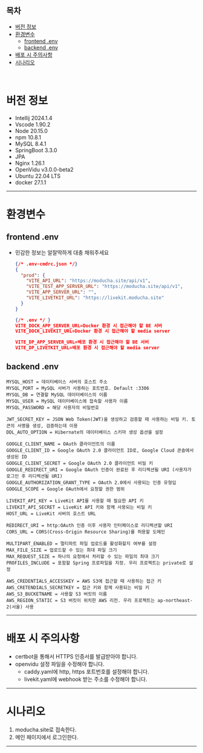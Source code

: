 ## 목차
- [버전 정보](#버전-정보)
- [환경변수](#환경변수)
  - [frontend .env](#frontend-env)
  - [backend .env](#backend-env)
- [배포 시 주의사항](#배포-시-주의사항)
- [시나리오](#시나리오)

<br>

# 버전 정보

- Intellij 2024.1.4
- Vscode 1.90.2
- Node 20.15.0
- npm 10.8.1
- MySQL 8.4.1
- SpringBoot 3.3.0
- JPA
- Nginx 1.26.1
- OpenVidu v3.0.0-beta2
- Ubuntu 22.04 LTS
- docker 27.1.1


---
# 환경변수

## frontend .env
- 민감한 정보는 알잘딱하게 대충 채워주세요

  ```json
  {/* .env-cmdrc.json */}
  {
    "prod": {
      "VITE_API_URL": "https://moducha.site/api/v1",
      "VITE_TEST_APP_SERVER_URL": "https://moducha.site/api/v1",
      "VITE_APP_SERVER_URL": "",
      "VITE_LIVETKIT_URL": "https://livekit.moducha.site"
    }
  }
  
  {/* .env */ }
  VITE_DOCK_APP_SERVER_URL=Docker 환경 시 접근해야 할 BE 서버
  VITE_DOCK_LIVEKIT_URL=Docker 환경 시 접근해야 할 media server

  VITE_DP_APP_SERVER_URL=배포 환경 시 접근해야 할 BE 서버
  VITE_DP_LIVETKIT_URL=배포 환경 시 접근해야 할 media server
  ```

  

## backend .env
```
MYSQL_HOST = 데이터베이스 서버의 호스트 주소
MYSQL_PORT = MySQL 서버가 사용하는 포트번호. Default :3306
MYSQL_DB = 연결할 MySQL 데이터베이스의 이름
MYSQL_USER = MySQL 데이터베이스에 접속할 사용자 이름
MYSQL_PASSWORD = 해당 사용자의 비밀번호

JWT_SECRET_KEY = JSON Web Token(JWT)을 생성하고 검증할 때 사용하는 비밀 키. 토큰의 서명을 생성, 검증하는데 이용
DDL_AUTO_OPTION = Hibernate의 데이터베이스 스키마 생성 옵션을 설정

GOOGLE_CLIENT_NAME = OAuth 클라이언트의 이름
GOOGLE_CLIENT_ID = Google OAuth 2.0 클라이언트 ID로, Google Cloud 콘솔에서 생성된 ID
GOOGLE_CLIENT_SECRET = Google OAuth 2.0 클라이언트 비밀 키
GOOGLE_REDIRECT_URI = Google OAuth 인증이 완료된 후 리디렉션될 URI (사용자가 로그인 후 리디렉션될 URI)
GOOGLE_AUTHORIZATION_GRANT_TYPE = OAuth 2.0에서 사용되는 인증 유형입
GOOGLE_SCOPE = Google OAuth에서 요청할 권한 범위

LIVEKIT_API_KEY = LiveKit API를 사용할 때 필요한 API 키
LIVEKIT_API_SECRET = LiveKit API 키와 함께 사용되는 비밀 키
HOST_URL = LiveKit 서버의 호스트 URL

REDIRECT_URI = http:OAuth 인증 이후 사용자 인터페이스로 리디렉션할 URI
CORS_URL = CORS(Cross-Origin Resource Sharing)를 허용할 도메인

MULTIPART_ENABLED = 멀티파트 파일 업로드를 활성화할지 여부를 설정
MAX_FILE_SIZE = 업로드할 수 있는 최대 파일 크기
MAX_REQUEST_SIZE = 하나의 요청에서 처리할 수 있는 파일의 최대 크기
PROFILES_INCLUDE = 포함할 Spring 프로파일을 지정. 우리 프로젝트는 private로 설정

AWS_CREDENTIALS_ACCESSKEY = AWS S3에 접근할 때 사용하는 접근 키
AWS_CRETENDIALS_SECRETKEY = 접근 키와 함께 사용되는 비밀 키
AWS_S3_BUCKETNAME = 사용할 S3 버킷의 이름
AWS_REGION_STATIC = S3 버킷이 위치한 AWS 리전. 우리 프로젝트는 ap-northeast-2(서울) 사용
```

---
# 배포 시 주의사항
- certbot을 통해서 HTTPS 인증서를 발급받아야 합니다.
- openvidu 설정 파일을 수정해야 합니다.
  - caddy.yaml에 http, https 포트번호를 설정해야 합니다.
  - livekit.yaml에 webhook 받는 주소를 수정해야 합니다.

---
# 시나리오
1. moducha.site로 접속한다.
2. 메인 페이지에서 로그인한다.

---